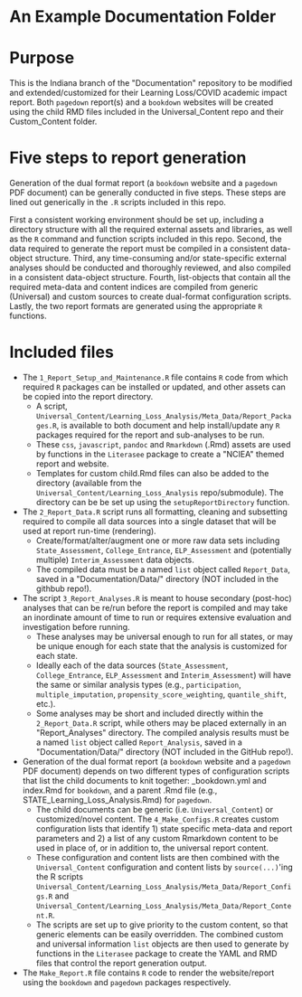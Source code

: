 An Example Documentation Folder
================================

#  Purpose

This is the Indiana branch of the "Documentation" repository to be modified and
extended/customized for their Learning Loss/COVID academic impact report. Both
`pagedown` report(s) and a `bookdown` websites will be created using the child
RMD files included in the Universal_Content repo and their Custom_Content folder.

#  Five steps to report generation

Generation of the dual format report (a `bookdown` website and a `pagedown` PDF
document) can be generally conducted in five steps. These steps are lined out
generically in the `.R` scripts included in this repo.

First a consistent working environment should be set up, including a directory
structure with all the required external assets and libraries, as well as the `R`
command and function scripts included in this repo. Second, the data required to
generate the report must be compiled in a consistent data-object structure. Third,
any time-consuming and/or state-specific external analyses should be conducted and
thoroughly reviewed, and also compiled in a consistent data-object structure. Fourth,
list-objects that contain all the required meta-data and content indices are compiled
from generic (Universal) and custom sources to create dual-format configuration
scripts. Lastly, the two report formats are generated using the appropriate `R`
functions.

#  Included files

* The `1_Report_Setup_and_Maintenance.R` file contains `R` code from which required `R`
packages can be installed or updated, and other assets can be copied into the report directory.
  - A script, `Universal_Content/Learning_Loss_Analysis/Meta_Data/Report_Packages.R`,
    is available to both document and help install/update any `R` packages required
    for the report and sub-analyses to be run.
  - These `css`, `javascript`, `pandoc` and `Rmarkdown` (.Rmd) assets are used by
    functions in the `Literasee` package to create a "NCIEA" themed report and website.
  - Templates for custom child.Rmd files can also be added to the directory (available
    from the `Universal_Content/Learning_Loss_Analysis` repo/submodule). The directory
    can be be set up using the `setupReportDirectory` function.
* The `2_Report_Data.R` script runs all formatting, cleaning and subsetting required to
compile all data sources into a single dataset that will be used at report run-time (rendering).
  - Create/format/alter/augment one or more raw data sets including `State_Assessment`,
    `College_Entrance`, `ELP_Assessment` and (potentially multiple) `Interim_Assessment`
    data objects.
  - The compiled data must be a named `list` object called `Report_Data`, saved
    in a "Documentation/Data/" directory (NOT included in the githbub repo!).
* The script `3_Report_Analyses.R` is meant to house secondary (post-hoc) analyses
that can be re/run before the report is compiled and may take an inordinate amount of
time to run or requires extensive evaluation and investigation before running.
  - These analyses may be universal enough to run for all states, or may be unique enough
    for each state that the analysis is customized for each state.
  - Ideally each of the data sources (`State_Assessment`, `College_Entrance`,
    `ELP_Assessment` and `Interim_Assessment`) will have the same or similar analysis
    types (e.g., `participation`, `multiple_imputation`, `propensity_score_weighting`,
    `quantile_shift`, etc.).
  - Some analyses may be short and included directly within the `2_Report_Data.R`
    script, while others may be placed externally in an "Report_Analyses" directory.
    The compiled analysis results must be a named `list` object  called `Report_Analysis`,
    saved in a "Documentation/Data/" directory (NOT included in the GitHub repo!).
* Generation of the dual format report (a `bookdown` website and a `pagedown` PDF
document) depends on two different types of configuration scripts that list the
child documents to knit together: _bookdown.yml and index.Rmd for `bookdown`, and
a parent .Rmd file (e.g., STATE_Learning_Loss_Analysis.Rmd) for `pagedown`.
  - The child documents can be generic (i.e. `Universal_Content`) or customized/novel
    content. The `4_Make_Configs.R` creates custom configuration lists that identify 1)
    state specific meta-data and report parameters and 2) a list of any custom Rmarkdown
    content to be used in place of, or in addition to, the universal report content.
  - These configuration and content lists are then combined with the `Universal_Content`
    configuration and content lists by `source(...)`'ing the R scripts
    `Universal_Content/Learning_Loss_Analysis/Meta_Data/Report_Configs.R` and
    `Universal_Content/Learning_Loss_Analysis/Meta_Data/Report_Content.R`.
  - The scripts are set up to give priority to the custom content, so that generic
    elements can be easily overridden. The combined custom and universal information
    `list` objects are then used to generate by functions in the `Literasee` package
    to create the YAML and RMD files that control the report generation output.
* The `Make_Report.R` file contains `R` code to render the website/report using
the `bookdown` and `pagedown` packages respectively.
